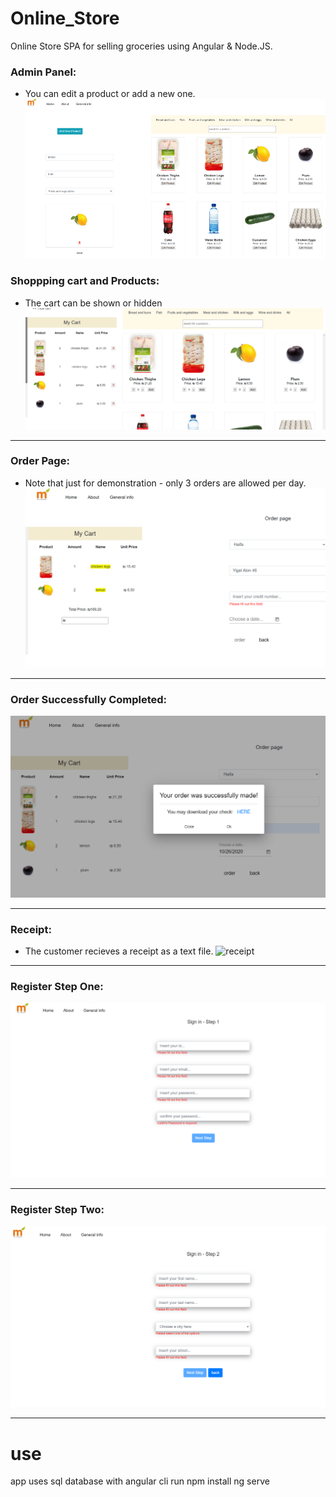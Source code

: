 # Online_Store

Online Store SPA for selling groceries using Angular & Node.JS.


### Admin Panel:
* You can edit a product or add a new one.
![adminPanel](./adminMode.png)


### Shoppping cart and Products:
* The cart can be shown or hidden
![cartAndProducts](./products.png)

***

### Order Page:
* Note that just for demonstration - only 3 orders are allowed per day.
![orderPage](./orders.png)

***

### Order Successfully Completed:
![orderCompleted](./successfulOrder.png)

***

### Receipt:
* The customer recieves a receipt as a text file.
![receipt](./receipt.png)


***

### Register Step One:
![registerStepOne](./signUp1.png)

***

### Register Step Two:
![registerStepTwo](./signUp2.png)

***
# use
app uses sql database with angular cli
run npm install
ng serve
